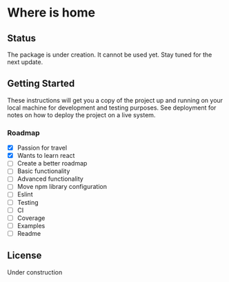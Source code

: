 # Where is home


## Status

The package is under creation. It cannot be used yet. Stay tuned for the next update.

## Getting Started

These instructions will get you a copy of the project up and running on your local machine for development and testing purposes. See deployment for notes on how to deploy the project on a live system.

### Roadmap

- [x] Passion for travel
- [x] Wants to learn react
- [ ] Create a better roadmap
- [ ] Basic functionality
- [ ] Advanced functionality
- [ ] Move npm library configuration
- [ ] Eslint
- [ ] Testing
- [ ] CI
- [ ] Coverage
- [ ] Examples
- [ ] Readme

## License

Under construction